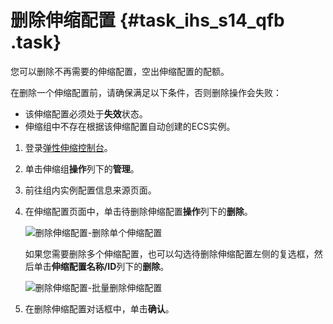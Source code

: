 # 删除伸缩配置 {#task_ihs_s14_qfb .task}

您可以删除不再需要的伸缩配置，空出伸缩配置的配额。

在删除一个伸缩配置前，请确保满足以下条件，否则删除操作会失败：

-   该伸缩配置必须处于**失效**状态。
-   伸缩组中不存在根据该伸缩配置自动创建的ECS实例。

1.  登录[弹性伸缩控制台](https://essnew.console.aliyun.com/)。 
2.  单击伸缩组**操作**列下的**管理**。 
3.  前往组内实例配置信息来源页面。 
4.  在伸缩配置页面中，单击待删除伸缩配置**操作**列下的**删除**。 

    ![删除伸缩配置-删除单个伸缩配置](http://static-aliyun-doc.oss-cn-hangzhou.aliyuncs.com/assets/img/40571/155532296821331_zh-CN.png)

    如果您需要删除多个伸缩配置，也可以勾选待删除伸缩配置左侧的复选框，然后单击**伸缩配置名称/ID**列下的**删除**。

    ![删除伸缩配置-批量删除伸缩配置](http://static-aliyun-doc.oss-cn-hangzhou.aliyuncs.com/assets/img/40571/155532296821332_zh-CN.png)

5.  在删除伸缩配置对话框中，单击**确认**。 

